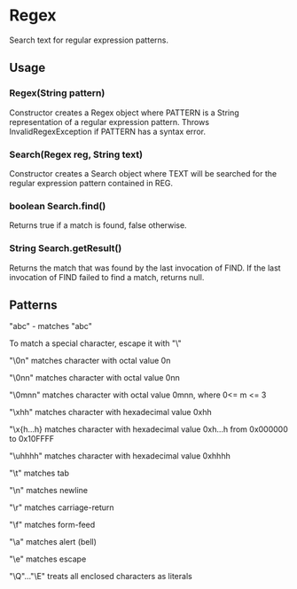 # Regex
Search text for regular expression patterns.

## Usage

### Regex(String pattern)
Constructor creates a Regex object where PATTERN is a String representation of a regular expression pattern. Throws InvalidRegexException if PATTERN has a syntax error.

### Search(Regex reg, String text)
Constructor creates a Search object where TEXT will be searched for the regular expression pattern contained in REG.

### boolean Search.find()
Returns true if a match is found, false otherwise.

### String Search.getResult()
Returns the match that was found by the last invocation of FIND. If the last invocation of FIND failed to find a match, returns null.

## Patterns
"abc" - matches "abc"

To match a special character, escape it with "\\"

"\0n" matches character with octal value 0n

"\0nn" matches character with octal value 0nn

"\0mnn" matches character with octal value 0mnn, where 0<= m <= 3

"\xhh" matches character with hexadecimal value 0xhh

"\x{h...h} matches character with hexadecimal value 0xh...h from 0x000000 to 0x10FFFF

"\uhhhh" matches character with hexadecimal value 0xhhhh

"\t" matches tab

"\n" matches newline

"\r" matches carriage-return

"\f" matches form-feed

"\a" matches alert (bell)

"\e" matches escape

"\Q"..."\E" treats all enclosed characters as literals
